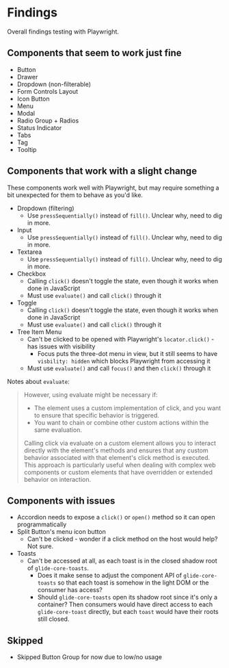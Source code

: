 # Findings

Overall findings testing with Playwright.

## Components that seem to work just fine

- Button
- Drawer
- Dropdown (non-filterable)
- Form Controls Layout
- Icon Button
- Menu
- Modal
- Radio Group + Radios
- Status Indicator
- Tabs
- Tag
- Tooltip

## Components that work with a slight change

These components work well with Playwright, but may require something a bit unexpected for them to behave as you'd like.

- Dropdown (filtering)
  - Use `pressSequentially()` instead of `fill()`. Unclear why, need to dig in more.
- Input
  - Use `pressSequentially()` instead of `fill()`. Unclear why, need to dig in more.
- Textarea
  - Use `pressSequentially()` instead of `fill()`. Unclear why, need to dig in more.
- Checkbox
  - Calling `click()` doesn't toggle the state, even though it works when done in JavaScript
  - Must use `evaluate()` and call `click()` through it
- Toggle
  - Calling `click()` doesn't toggle the state, even though it works when done in JavaScript
  - Must use `evaluate()` and call `click()` through it
- Tree Item Menu
  - Can't be clicked to be opened with Playwright's `locator.click()` - has issues with visibility
    - Focus puts the three-dot menu in view, but it still seems to have `visbility: hidden` which blocks Playwright from accessing it
  - Must use `evaluate()` and call `focus()` and then `click()` through it

Notes about `evaluate`:

> However, using evaluate might be necessary if:
>
> - The element uses a custom implementation of click, and you want to ensure that specific behavior is triggered.
> - You want to chain or combine other custom actions within the same evaluation.
>
> Calling click via evaluate on a custom element allows you to interact directly with the element's methods and ensures that any custom behavior associated with that element's click method is executed. This approach is particularly useful when dealing with complex web components or custom elements that have overridden or extended behavior on interaction.

## Components with issues

- Accordion needs to expose a `click()` or `open()` method so it can open programmatically
- Split Button's menu icon button
  - Can't be clicked - wonder if a click method on the host would help? Not sure.
- Toasts
  - Can't be accessed at all, as each toast is in the closed shadow root of `glide-core-toasts`.
    - Does it make sense to adjust the component API of `glide-core-toasts` so that each toast is somehow in the light DOM or the consumer has access?
    - Should `glide-core-toasts` open its shadow root since it's only a container? Then consumers would have direct access to each `glide-core-toast` directly, but each `toast` would have their roots still closed.

## Skipped

- Skipped Button Group for now due to low/no usage
